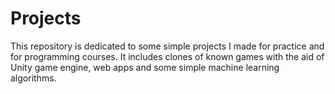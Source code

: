 # Projects

This repository is dedicated to some simple projects I made for practice and for programming courses.
It includes clones of known games with the aid of Unity game engine, web apps and some simple machine learning algorithms.